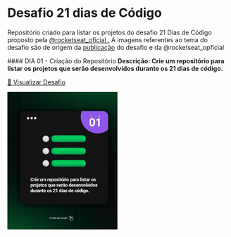 # Desafio 21 dias de Código
<p>Repositório criado para listar os projetos do desafio 21 Dias de Código proposto pela <a href="https://www.instagram.com/rocketseat_oficial/">@rocketseat_oficial .</a> A imagens referentes ao tema do desafio são de origem da <a href="https://www.instagram.com/p/ChTBg1BpLGU/">publicação</a> do desafio e da @rocketseat_opficial</p>


<div display:flex>
#### DIA 01</strong> - Criação do Repositório
<strong>Descrição: Crie um repositório para listar os projetos que serão desenvolvidos durante os 21 dias de código.</strong>

<div align: "center">
<p><a href="https://github.com/brenordev/21_dias_de_codigo"> 🚀 Visualizar Desafio</a></p>
<img src="./images/desafio01.jpg" style="width: 250px">
</div>
</div>
